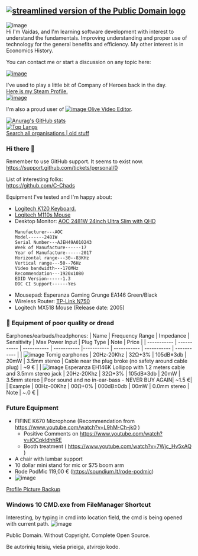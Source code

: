 [![streamlined version of the Public Domain logo](https://openclipart.org/image/400px/211358)](https://openclipart.org/detail/211358/public-domain-logo)  
---
![image](https://user-images.githubusercontent.com/21064622/174440987-26fa3949-188a-4723-a064-f8a5d97ec30e.png)  
Hi I'm Vaidas, and I'm learning software development with interest to understand the fundamentals. 
Improving understanding and proper use of technology for the general benefits and efficiency.
My other interest is in Economics History.

You can contact me or start a discussion on any topic here:  

[![image](https://user-images.githubusercontent.com/21064622/174441705-82e2f6c2-52c7-42d5-94ba-23a02b22f2d3.png)](https://github.com/orgs/vaido-world/discussions)

I've used to play a little bit of Company of Heroes back in the day.  
[Here is my Steam Profile.  
![image](https://user-images.githubusercontent.com/21064622/174442066-7ed757c4-57e3-4431-acfe-fb9461930616.png)](https://steamcommunity.com/profiles/76561198072601792)

I'm also a proud user of [![image](https://user-images.githubusercontent.com/21064622/174442531-db9f3202-ddd2-44d8-bc77-0190aba2f98d.png)
Olive Video Editor](https://github.com/olive-editor/olive).

[![Anurag's GitHub stats](https://github-readme-stats.vercel.app/api?username=boqsc&show_icons=true&theme=merko)](#)     
[![Top Langs](https://github-readme-stats.vercel.app/api/top-langs/?username=boqsc&layout=compact&theme=merko)](#)    
[Search all organisations | old stuff](https://github.com/search?q=language%3Ad+org%3Aclanguage-org++org%3Adashtopaneldev++org%3AFeldoworh++org%3AGarbageProjects++org%3Ainternationl++org%3Anon-copyrighted++org%3Aprocessor-programming-language++org%3APublicdomain-org++org%3APurposeTechnology++org%3Avaido-world++org%3AWebCitation++org%3Awoodedworld)

### Hi there 👋

<!--
**BoQsc/BoQsc** is a ✨ _special_ ✨ repository because its `README.md` (this file) appears on your GitHub profile.

Here are some ideas to get you started:

- 🔭 I’m currently working on ...
- 🌱 I’m currently learning ...
- 👯 I’m looking to collaborate on ...
- 🤔 I’m looking for help with ...
- 💬 Ask me about ...
- 📫 How to reach me: ...
- 😄 Pronouns: ...
- ⚡ Fun fact: ...
-->

Remember to use GitHub support. It seems to exist now.  
https://support.github.com/tickets/personal/0

List of interesting folks:  
https://github.com/C-Chads


Equipment I've tested and I'm happy about:
* [Logitech K120 Keyboard.](https://www.logitech.com/en-roeu/products/keyboards/k120-usb-standard-computer.html)
* [Logitech M110s Mouse](https://www.logitech.com/en-roeu/products/mice/m110-silent-corded-mouse.910-005488.html)
* Desktop Monitor: [AOC 2481W 24inch Ultra Slim with QHD](https://eu.aoc.com/en/products/monitors/i2481fxh)
  ```
  Manufacturer---AOC
  Model------2481W
  Serial Number---AJEH49A010243
  Week of Manufacture------17
  Year of Manufacture------2017
  Horizontal range---30--83KHz
  Vertical range---50--76Hz
  Video bandwidth---170MHz
  Recommendation---1920x1080
  EDID Version------1.3
  DDC CI Support------Yes
  ```
* Mousepad: Esperanza Gaming Grunge EA146 Green/Black
* Wireless Router: [TP-Link N750](https://www.tp-link.com/us/home-networking/wifi-router/tl-wdr4300/)
* Logitech MX518 Mouse (Release date: 2005)

### 🚫 Equipment of poor quality or dread 
Earphones/earbuds/headphones:
 |  Name                                                              | Frequency Range | Impedance | Sensitivity | Max Power Input | Plug Type | Note | Price |
 | ----------- | ----------- | ----------- | ----------- |----------- | ----------- | ----------- | ----------- |
 | ![image](https://user-images.githubusercontent.com/21064622/138446627-7ef70f73-b663-4d28-aa50-cab9777a37ba.png) Tomig earphones                                                     | 20Hz-20Khz      | 32Ω+3% | 105dB±3db | 20mW | 3.5mm stereo | Cable near the plug broke (no safety around cable plug) | ~9 € |
 |  ![image](https://user-images.githubusercontent.com/21064622/138464279-8f6fea7b-a882-4191-9cef-07d8bc00f5b3.png) Esperanza EH146K Lollipop with 1.2 meters cable and 3.5mm stereo jack      | 20Hz-20Khz      | 32Ω+3% | 105dB±3db | 20mW | 3.5mm stereo | Poor sound and no in-ear-bass - NEVER BUY AGAIN| ~1.5 €|
 | Example                                                     | 00Hz-00Khz      | 00Ω+0% | 000dB±0db | 00mW | 0.0mm stereo | Note | ~.0 € | 


### Future Equipment
* FIFINE K670 Microphone (Recommendation from https://www.youtube.com/watch?v=L9hM-Ch-jk0 )
  *  Positive Comments on https://www.youtube.com/watch?v=iOCqkldhhRE
  * Booth treatment ( https://www.youtube.com/watch?v=7Wjc_Hv5xAQ )
* A chair with lumbar support
* 10 dollar mini stand for mic or $75 boom arm
* Rode PodMic 119,00 € (https://soundium.lt/rode-podmic)
* ![image](https://user-images.githubusercontent.com/21064622/172068509-2338c18f-956a-49d4-8bdf-fd1a0c405ba8.png)


[Profile Picture Backup](https://user-images.githubusercontent.com/21064622/132020698-aa4aea50-7f4a-494d-b73f-df18a07615ab.png)


### Windows 10 CMD.exe from FileManager Shortcut
Interesting, by typing in cmd into location field, the cmd is being opened with current path.
![image](https://user-images.githubusercontent.com/21064622/135114116-50bb4bcc-1001-4a5a-bee4-8499217607e2.png)

Public Domain.
Without Copyright.
Complete Open Source.

Be autorinių teisių, vieša prieiga, atvirojo kodo.

